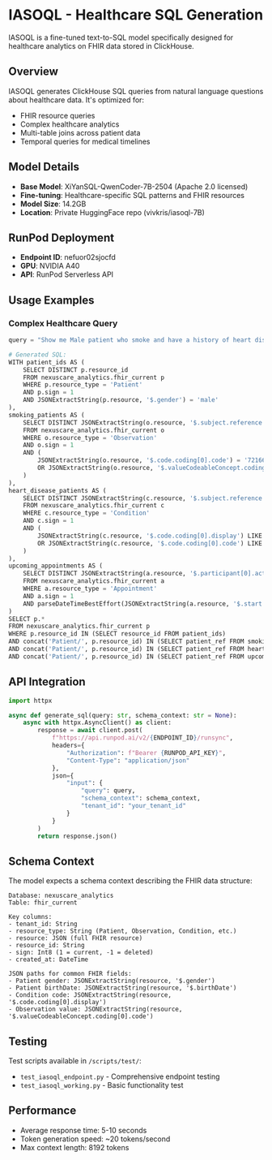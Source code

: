 # IASOQL - Healthcare SQL Generation

IASOQL is a fine-tuned text-to-SQL model specifically designed for healthcare analytics on FHIR data stored in ClickHouse.

## Overview

IASOQL generates ClickHouse SQL queries from natural language questions about healthcare data. It's optimized for:
- FHIR resource queries
- Complex healthcare analytics
- Multi-table joins across patient data
- Temporal queries for medical timelines

## Model Details

- **Base Model**: XiYanSQL-QwenCoder-7B-2504 (Apache 2.0 licensed)
- **Fine-tuning**: Healthcare-specific SQL patterns and FHIR resources
- **Model Size**: 14.2GB
- **Location**: Private HuggingFace repo (vivkris/iasoql-7B)

## RunPod Deployment

- **Endpoint ID**: nefuor02sjocfd
- **GPU**: NVIDIA A40
- **API**: RunPod Serverless API

## Usage Examples

### Complex Healthcare Query
```python
query = "Show me Male patient who smoke and have a history of heart disease and have an appointment booked in next 12 weeks"

# Generated SQL:
WITH patient_ids AS (
    SELECT DISTINCT p.resource_id
    FROM nexuscare_analytics.fhir_current p
    WHERE p.resource_type = 'Patient'
    AND p.sign = 1
    AND JSONExtractString(p.resource, '$.gender') = 'male'
),
smoking_patients AS (
    SELECT DISTINCT JSONExtractString(o.resource, '$.subject.reference') as patient_ref
    FROM nexuscare_analytics.fhir_current o
    WHERE o.resource_type = 'Observation'
    AND o.sign = 1
    AND (
        JSONExtractString(o.resource, '$.code.coding[0].code') = '72166-2'
        OR JSONExtractString(o.resource, '$.valueCodeableConcept.coding[0].code') = '77176002'
    )
),
heart_disease_patients AS (
    SELECT DISTINCT JSONExtractString(c.resource, '$.subject.reference') as patient_ref
    FROM nexuscare_analytics.fhir_current c
    WHERE c.resource_type = 'Condition'
    AND c.sign = 1
    AND (
        JSONExtractString(c.resource, '$.code.coding[0].display') LIKE '%heart%'
        OR JSONExtractString(c.resource, '$.code.coding[0].code') LIKE 'I2%'
    )
),
upcoming_appointments AS (
    SELECT DISTINCT JSONExtractString(a.resource, '$.participant[0].actor.reference') as patient_ref
    FROM nexuscare_analytics.fhir_current a
    WHERE a.resource_type = 'Appointment'
    AND a.sign = 1
    AND parseDateTimeBestEffort(JSONExtractString(a.resource, '$.start')) BETWEEN now() AND now() + INTERVAL 12 WEEK
)
SELECT p.*
FROM nexuscare_analytics.fhir_current p
WHERE p.resource_id IN (SELECT resource_id FROM patient_ids)
AND concat('Patient/', p.resource_id) IN (SELECT patient_ref FROM smoking_patients)
AND concat('Patient/', p.resource_id) IN (SELECT patient_ref FROM heart_disease_patients)
AND concat('Patient/', p.resource_id) IN (SELECT patient_ref FROM upcoming_appointments)
```

## API Integration

```python
import httpx

async def generate_sql(query: str, schema_context: str = None):
    async with httpx.AsyncClient() as client:
        response = await client.post(
            f"https://api.runpod.ai/v2/{ENDPOINT_ID}/runsync",
            headers={
                "Authorization": f"Bearer {RUNPOD_API_KEY}",
                "Content-Type": "application/json"
            },
            json={
                "input": {
                    "query": query,
                    "schema_context": schema_context,
                    "tenant_id": "your_tenant_id"
                }
            }
        )
        return response.json()
```

## Schema Context

The model expects a schema context describing the FHIR data structure:

```
Database: nexuscare_analytics
Table: fhir_current

Key columns:
- tenant_id: String
- resource_type: String (Patient, Observation, Condition, etc.)
- resource: JSON (full FHIR resource)
- resource_id: String
- sign: Int8 (1 = current, -1 = deleted)
- created_at: DateTime

JSON paths for common FHIR fields:
- Patient gender: JSONExtractString(resource, '$.gender')
- Patient birthDate: JSONExtractString(resource, '$.birthDate')
- Condition code: JSONExtractString(resource, '$.code.coding[0].display')
- Observation value: JSONExtractString(resource, '$.valueCodeableConcept.coding[0].code')
```

## Testing

Test scripts available in `/scripts/test/`:
- `test_iasoql_endpoint.py` - Comprehensive endpoint testing
- `test_iasoql_working.py` - Basic functionality test

## Performance

- Average response time: 5-10 seconds
- Token generation speed: ~20 tokens/second
- Max context length: 8192 tokens
